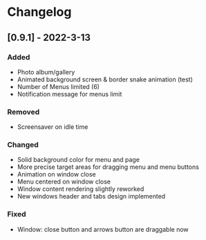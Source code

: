 # Changelog

## [0.9.1] - 2022-3-13

### Added

- Photo album/gallery
- Animated background screen & border snake animation (test)
- Number of Menus limited (6)
- Notification message for menus limit

### Removed

- Screensaver on idle time

### Changed

- Solid background color for menu and page
- More precise target areas for dragging menu and menu buttons
- Animation on window close
- Menu centered on window close
- Window content rendering slightly reworked
- New windows header and tabs design implemented

### Fixed

- Window: close button and arrows button are draggable now
